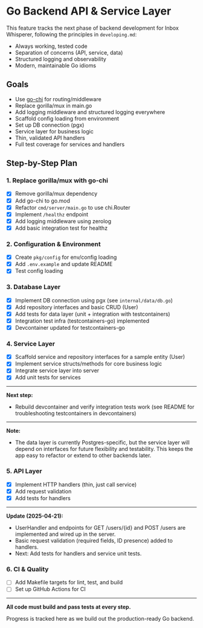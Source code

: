 # Go Backend API & Service Layer

This feature tracks the next phase of backend development for Inbox Whisperer, following the principles in `developing.md`:
- Always working, tested code
- Separation of concerns (API, service, data)
- Structured logging and observability
- Modern, maintainable Go idioms

## Goals
- Use [go-chi](https://github.com/go-chi/chi) for routing/middleware
- Replace gorilla/mux in main.go
- Add logging middleware and structured logging everywhere
- Scaffold config loading from environment
- Set up DB connection (pgx)
- Service layer for business logic
- Thin, validated API handlers
- Full test coverage for services and handlers

## Step-by-Step Plan

### 1. Replace gorilla/mux with go-chi
- [x] Remove gorilla/mux dependency
- [x] Add go-chi to go.mod
- [x] Refactor `cmd/server/main.go` to use chi.Router
- [x] Implement `/healthz` endpoint
- [x] Add logging middleware using zerolog
- [x] Add basic integration test for healthz

### 2. Configuration & Environment
- [x] Create `pkg/config` for env/config loading
- [x] Add `.env.example` and update README
- [x] Test config loading

### 3. Database Layer
- [x] Implement DB connection using pgx (see `internal/data/db.go`)
- [x] Add repository interfaces and basic CRUD (User)
- [x] Add tests for data layer (unit + integration with testcontainers)
- [x] Integration test infra (testcontainers-go) implemented
- [x] Devcontainer updated for testcontainers-go

### 4. Service Layer
- [x] Scaffold service and repository interfaces for a sample entity (User)
- [x] Implement service structs/methods for core business logic
- [x] Integrate service layer into server
- [x] Add unit tests for services

---
**Next step:**
- Rebuild devcontainer and verify integration tests work (see README for troubleshooting testcontainers in devcontainers)

---

**Note:**
- The data layer is currently Postgres-specific, but the service layer will depend on interfaces for future flexibility and testability. This keeps the app easy to refactor or extend to other backends later.
### 5. API Layer
- [x] Implement HTTP handlers (thin, just call service)
- [x] Add request validation
- [x] Add tests for handlers

---

**Update (2025-04-21):**
- UserHandler and endpoints for GET /users/{id} and POST /users are implemented and wired up in the server.
- Basic request validation (required fields, ID presence) added to handlers.
- Next: Add tests for handlers and service unit tests.

### 6. CI & Quality
- [ ] Add Makefile targets for lint, test, and build
- [ ] Set up GitHub Actions for CI

---

**All code must build and pass tests at every step.**

Progress is tracked here as we build out the production-ready Go backend.
